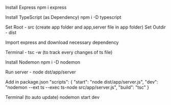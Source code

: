Install Express
    npm i express

Install TypeScript (as Dependency)
    npm i -D typescript

Set Root - src (create app folder and app,server file in app folder)
Set Outdir - dist

Import express and download necessary dependency

Terminal - tsc -w (to track every changes of ts file)

Install Nodemon
    npm i -D nodemon

Run server - node dst/app/server

Add in package.json
    "scripts": {
    "start": "node dist/app/server.js",
    "dev": "nodemon --ext ts --exec ts-node src/app/server.js",
    "build": "tsc"
  }

Terminal (to auto update)
    nodemon start dev
